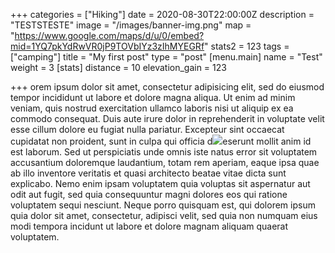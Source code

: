 +++
categories = ["Hiking"]
date = 2020-08-30T22:00:00Z
description = "TESTSTESTE"
image = "/images/banner-img.png"
map = "https://www.google.com/maps/d/u/0/embed?mid=1YQ7pkYdRwVR0jP9TOVbIYz3zIhMYEGRf"
stats2 = 123
tags = ["camping"]
title = "My first post"
type = "post"
[menu.main]
name = "Test"
weight = 3
[stats]
distance = 10
elevation_gain = 123

+++
orem ipsum dolor sit amet, consectetur adipisicing elit, sed do eiusmod tempor incididunt ut labore et dolore magna aliqua. Ut enim ad minim veniam, quis nostrud exercitation ullamco laboris nisi ut aliquip ex ea commodo consequat. Duis aute irure dolor in reprehenderit in voluptate velit esse cillum dolore eu fugiat nulla pariatur. Excepteur sint occaecat cupidatat non proident, sunt in culpa qui officia d![](/images/masonary-post/post-6.jpg)eserunt mollit anim id est laborum. Sed ut perspiciatis unde omnis iste natus error sit voluptatem accusantium doloremque laudantium, totam rem aperiam, eaque ipsa quae ab illo inventore veritatis et quasi architecto beatae vitae dicta sunt explicabo. Nemo enim ipsam voluptatem quia voluptas sit aspernatur aut odit aut fugit, sed quia consequuntur magni dolores eos qui ratione voluptatem sequi nesciunt. Neque porro quisquam est, qui dolorem ipsum quia dolor sit amet, consectetur, adipisci velit, sed quia non numquam eius modi tempora incidunt ut labore et dolore magnam aliquam quaerat voluptatem.